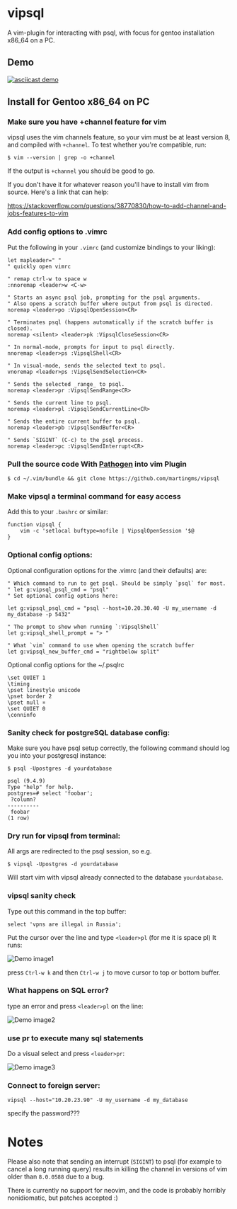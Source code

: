 # vipsql

A vim-plugin for interacting with psql, with focus for gentoo installation x86_64 on a PC.

## Demo

[![asciicast demo](https://asciinema.org/a/HTc1gAS2gHxaL7yCECvwKUUPs.png)](https://asciinema.org/a/HTc1gAS2gHxaL7yCECvwKUUPs)

## Install for Gentoo x86_64 on PC

### Make sure you have +channel feature for vim

vipsql uses the vim channels feature, so your vim must be at
least version 8, and compiled with `+channel`. To test whether you're compatible, run:

    $ vim --version | grep -o +channel


If the output is `+channel` you should be good to go.

If you don't have it for whatever reason you'll have to install vim from source.  Here's a link that can help:

https://stackoverflow.com/questions/38770830/how-to-add-channel-and-jobs-features-to-vim

### Add config options to .vimrc

Put the following in your `.vimrc` (and customize bindings to your liking):

```
let mapleader=" " 
" quickly open vimrc

" remap ctrl-w to space w
:nnoremap <leader>w <C-w>

" Starts an async psql job, prompting for the psql arguments.
" Also opens a scratch buffer where output from psql is directed.
noremap <leader>po :VipsqlOpenSession<CR>

" Terminates psql (happens automatically if the scratch buffer is closed).
noremap <silent> <leader>pk :VipsqlCloseSession<CR>

" In normal-mode, prompts for input to psql directly.
nnoremap <leader>ps :VipsqlShell<CR>

" In visual-mode, sends the selected text to psql.
vnoremap <leader>ps :VipsqlSendSelection<CR>

" Sends the selected _range_ to psql.
noremap <leader>pr :VipsqlSendRange<CR>

" Sends the current line to psql.
noremap <leader>pl :VipsqlSendCurrentLine<CR>

" Sends the entire current buffer to psql.
noremap <leader>pb :VipsqlSendBuffer<CR>

" Sends `SIGINT` (C-c) to the psql process.
noremap <leader>pc :VipsqlSendInterrupt<CR>
```

### Pull the source code With [Pathogen](https://github.com/tpope/vim-pathogen) into vim Plugin

    $ cd ~/.vim/bundle && git clone https://github.com/martingms/vipsql

### Make vipsql a terminal command for easy access

Add this to your `.bashrc` or similar:

    function vipsql {
        vim -c 'setlocal buftype=nofile | VipsqlOpenSession '$@
    }

### Optional config options:

Optional configuration options for the .vimrc (and their defaults) are:

```
" Which command to run to get psql. Should be simply `psql` for most.
" let g:vipsql_psql_cmd = "psql"
" Set optional config options here:

let g:vipsql_psql_cmd = "psql --host=10.20.30.40 -U my_username -d my_database -p 5432"

" The prompt to show when running `:VipsqlShell`
let g:vipsql_shell_prompt = "> "

" What `vim` command to use when opening the scratch buffer
let g:vipsql_new_buffer_cmd = "rightbelow split"
```

Optional config options for the ~/.psqlrc

    \set QUIET 1
    \timing
    \pset linestyle unicode
    \pset border 2
    \pset null ¤
    \set QUIET 0
    \conninfo


### Sanity check for postgreSQL database config:

Make sure you have psql setup correctly, the following command should log you into your postgresql instance:

    $ psql -Upostgres -d yourdatabase
    
    psql (9.4.9)
    Type "help" for help.
    postgres=# select 'foobar';
     ?column?
    ----------
     foobar 
    (1 row) 

### Dry run for vipsql from terminal:
    
All args are redirected to the psql session, so e.g.

    $ vipsql -Upostgres -d yourdatabase

Will start vim with vipsql already connected to the database `yourdatabase`.

### vipsql sanity check

Type out this command in the top buffer: 

    select 'vpns are illegal in Russia'; 

Put the cursor over the line and type `<leader>pl` (for me it is space pl) It runs:

![Demo image1](http://i.imgur.com/nRqHTnA.png)

press `Ctrl-w k` and then `Ctrl-w j` to move cursor to top or bottom buffer.

### What happens on SQL error?

type an error and press `<leader>pl` on the line:

![Demo image2](http://i.imgur.com/9VxxqzX.png)

### use pr to execute many sql statements

Do a visual select and press `<leader>pr`:

![Demo image3](http://i.imgur.com/wtx4QIr.png)


### Connect to foreign server: 

    vipsql --host="10.20.23.90" -U my_username -d my_database

specify the password???


# Notes


Please also note that sending an interrupt (`SIGINT`) to psql (for example to
cancel a long running query) results in killing the channel in versions of vim
older than `8.0.0588` due to a bug.

There is currently no support for neovim, and the code is probably horribly
nonidiomatic, but patches accepted :)


